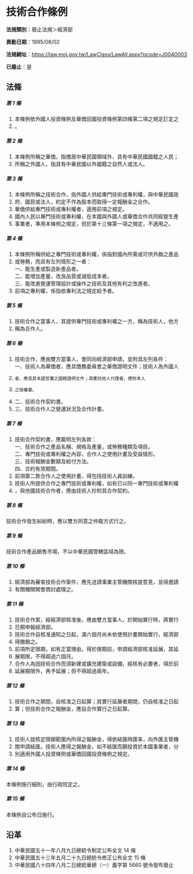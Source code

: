 # 技術合作條例

**法規類別**：廢止法規＞經濟部

**異動日期**：1995/08/02  

**法規網址**：https://law.moj.gov.tw/LawClass/LawAll.aspx?pcode=J0040003

**已廢止**：是



## 法條
##### 第 1 條
1. 本條例依外國人投資條例及華僑回國投資條例第四條第二項之規定訂定之
1. 。

##### 第 2 條
1. 本條例所稱之華僑，指僑居中華民國領域外，具有中華民國國籍之人民；
1. 所稱之外國人，指具有中華民國以外國籍之自然人或法人。

##### 第 3 條
1. 本條例所稱之技術合作，指外國人供給專門技術或專利權，與中華民國政
1. 府、國民或法人，約定不作為股本而取得一定報酬金之合作。
1. 華僑供給專門技術或專利權者，適用前項之規定。
1. 國內人民以專門技術或專利權，在本國與外國人或華僑合作共同經營生產
1. 事業者，準用本條例之規定，但於第十三條第一項之規定，不適用之。

##### 第 4 條
1. 本條例所稱供給之專門技術或專利權，係指對國內所需或可供外銷之產品
1. 或勞務，而具有左列情形之一者：  
一、能生產或製造新產品者。  
二、能增加產量，改良品質或減低成本者。  
三、能改進營運管理設計或操作之技術及其他有利之改進者。
1. 前項之專利權，係指依專利法之規定給予者。

##### 第 5 條
1. 技術合作之當事人，其提供專門技術或專利權之一方，稱為技術人，他方
1. 稱為合作人。

##### 第 6 條
1. 技術合作，應由雙方當事人，會同向經濟部申請，並附具左列各件：  
一、技術人為華僑者，應具僑務委員會之華僑證明文件；技術人為外國人
1.     者，應具其本國官署之國籍證明文件；其委託他人代理者，應附本人
1.     之授權書。
1. 二、技術合作契約書。
1. 三、技術合作人之營運狀況及合作計畫。

##### 第 7 條
1. 技術合作契約書，應載明左列各款：  
一、技術合作之產品名稱、規格及產量，或勞務種類及項目。  
二、專門技術或專利權之內容，合作人之使用計畫及受益情形。  
三、技術報酬金數額及給付方法。  
四、合約有效期間。
1. 前項第二款合作人之使用計畫，得包括技術人員訓練。
1. 技術人所提供合作之專門技術或專利權，如有已以同一專門技術或專利權
1. ，與他國技術合作者，應由技術人抄附其合作契約。

##### 第 8 條
技術合作發生糾紛時，應以雙方同意之仲裁方式行之。

##### 第 9 條
技術合作產品銷售市場，不以中華民國管轄區域為限。

##### 第 10 條
1. 經濟部為審查技術合作案件，應先送請事業主管機關核提意見，並得邀請
1. 有關機關開會商討處理之。

##### 第 11 條
1. 技術合作案，經經濟部核准後，應由雙方當事人，於開始實行時，將實行
1. 日期申報經濟部。
1. 技術合作自核准通知之日起，滿六個月尚未依使用計畫開始實行，經濟部
1. 得撤銷之。
1. 前項所定限期，如有正當理由，得於限期前，申請經濟部核准延展，其延
1. 展期限，不得超過六個月。
1. 合作人為因技術合作而須新建或擴充建築或設備，經核有必要者，得於前
1. 延展期限外，再予延展；但不得超過兩年。

##### 第 12 條
1. 技術合作之期間，自核准之日起算；其實行延展者期間，仍自核准之日起
1. 算；但技術合作之報酬金，應自合作實行之日起算。

##### 第 13 條
1. 技術人就核定限額範圍內所得之報酬金，得依結匯時匯率，向外匯主管機
1. 關申請結匯。技術人應得之報酬金，如不結匯而願投資於本國事業者，分
1. 別適用外國人投資條例或華僑回國投資條例之規定。

##### 第 14 條
本條例施行細則，由行政院定之。

##### 第 15 條
本條例自公布日施行。

## 沿革
1. 中華民國五十一年八月九日總統令制定公布全文 14 條
1. 中華民國五十三年五月二十九日總統令修正公布全文 15 條
1. 中華民國八十四年八月二日總統華總（一）義字第 5660 號令發布廢止
